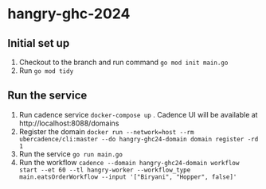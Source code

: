 # hangry-ghc-2024

## Initial set up
1. Checkout to the branch and run command ```go mod init main.go```
2. Run ```go mod tidy```

## Run the service
1. Run cadence service ```docker-compose up``` . Cadence UI will be available at http://localhost:8088/domains
2. Register the domain ```docker run --network=host --rm ubercadence/cli:master --do hangry-ghc24-domain domain register -rd 1```
3. Run the service ```go run main.go```
4. Run the workflow ```cadence --domain hangry-ghc24-domain workflow start --et 60 --tl hangry-worker --workflow_type main.eatsOrderWorkflow --input '["Biryani", "Hopper", false]'```
